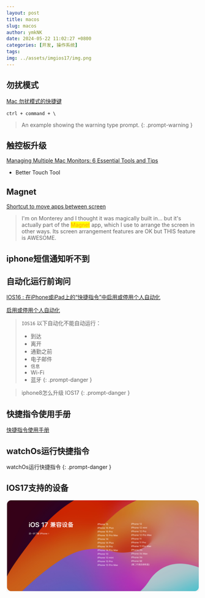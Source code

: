 ```yaml
---
layout: post
title: macos
slug: macos
author: ymkNK
date: 2024-05-22 11:02:27 +0800
categories: [开发, 操作系统]
tags: 
img: ../assets/imgios17/img.png
---
```



## 勿扰模式


[Mac 勿扰模式的快捷键](https://wayou.github.io/2019/10/10/Mac-%E5%8B%BF%E6%89%B0%E6%A8%A1%E5%BC%8F%E7%9A%84%E5%BF%AB%E6%8D%B7%E9%94%AE)

```text
ctrl + command + \
```



> An example showing the warning type prompt. 
{: .prompt-warning }



## 触控板升级
[Managing Multiple Mac Monitors: 6 Essential Tools and Tips](https://www.makeuseof.com/tag/essential-tools-tips-working-multiple-mac-monitors/)

* Better Touch Tool

## Magnet

[Shortcut to move apps between screen](https://www.reddit.com/r/MacOS/comments/o6muiu/shortcut_to_move_apps_between_screens/)


> I'm on Monterey and I thought it was magically built in... but it's actually part of the <mark style="color:orange;">Magnet</mark> app, which I use to arrange the screen in other ways. Its screen arrangement features are OK but THIS feature is AWESOME.


## iphone短信通知听不到


## 自动化运行前询问

[IOS16 : 在iPhone或iPad上的“快捷指令”中启用或停用个人自动化](https://support.apple.com/zh-cn/guide/shortcuts/apd602971e63/6.0/ios/16.0)

[启用或停用个人自动化](https://support.apple.com/zh-cn/guide/shortcuts/apd602971e63/6.0/ios/16.0)

> `IOS16` 以下自动化不能自动运行：
> - 到达
> - 离开 
> - 通勤之前 
> - 电子邮件 
> - `信息`
> - Wi-Fi 
> - 蓝牙
{: .prompt-danger }

> iphone8怎么升级 IOS17
{: .prompt-danger }


## 快捷指令使用手册

[快捷指令使用手册](https://support.apple.com/zh-cn/guide/shortcuts/welcome/6.0/ios)

## watchOs运行快捷指令

watchOs运行快捷指令
{: .prompt-danger }


## IOS17支持的设备
![img.png](../assets/imgios17/img.png)
